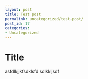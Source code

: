```yaml
---
layout: post
title: Test post
permalink: uncategorized/test-post/
post_id: 17
categories: 
- Uncategorized
---
```

# Title
asfdlkjjkfsdklsfd
sdlkkljsdf
